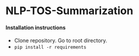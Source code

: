 # NLP-TOS-Summarization

#### Installation instructions

- Clone repository. Go to root directory.
- ```pip install -r requirements```